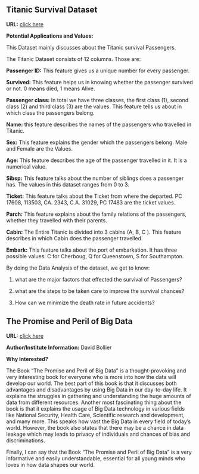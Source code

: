 ## Titanic Survival Dataset

**URL:** [click here](https://www.kaggle.com/datasets/brendan45774/test-file)

**Potential Applications and Values:**

This Dataset mainly discusses about the Titanic survival Passengers.

The Titanic Dataset consists of 12 columns. Those are:

**Passenger ID:** This feature gives us a unique number for every passenger.

**Survived:** This feature helps us in knowing whether the passenger survived or not. 0 means died, 1 means Alive.

**Passenger class:** In total we have three classes, the first class (1), second class (2) and third class (3) are the values. This feature tells us about in which class the passengers belong.

**Name:** this feature describes the names of the passengers who travelled in Titanic.

**Sex:** This feature explains the gender which the passengers belong. Male and Female are the Values.

**Age:** This feature describes the age of the passenger travelled in it. It is a numerical value.

**Sibsp:** This feature talks about the number of siblings does a passenger has. The values in this dataset ranges from 0 to 3.

**Ticket:** This feature talks about the Ticket from where the departed. PC 17608, 113503, CA. 2343, C.A. 31029, PC 17483 are the ticket values.

**Parch:** This feature explains about the family relations of the passengers, whether they travelled with their parents.

**Cabin:** The Entire Titanic is divided into 3 cabins (A, B, C ).  This feature describes in which Cabin does the passenger travelled.

**Embark:** This feature talks about the port of embarkation. It has three possible values: C for Cherboug, Q for Queenstown, S for Southampton.

By doing the Data Analysis of the dataset, we get to know:

1. what are the major factors that effected the survival of Passengers?

2. what are the steps to be taken care to improve the survival chances?

3. How can we minimize the death rate in future accidents?


## The Promise and Peril of Big Data

**URL:** [click here](http://www.aspeninstitute.org/sites/default/files/content/docs/pubs/The_Promise_and_Peril_of_Big_Data.pdf)

**Author/Institute Information:** David Bollier

**Why Interested?**

The Book “The Promise and Peril of Big Data” is a thought-provoking and very interesting book for everyone who is more into how the data will develop our world. The best part of this book is that it discusses both advantages and disadvantages by using Big Data in our day-to-day life. It explains the struggles in gathering and understanding the huge amounts of data from different resources. Another most fascinating thing about the book is that it explains the usage of Big Data technology in various fields like National Security, Health Care, Scientific research and development, and many more. This speaks how vast the Big Data in every field of today’s world. However, the book also states that there may be a chance in data leakage which may leads to privacy of individuals and chances of bias and discriminations.

Finally, I can say that the Book “The Promise and Peril of Big Data” is a very informative and easily understandable, essential for all young minds who loves in how data shapes our world.



